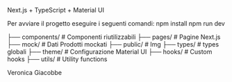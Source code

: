 Next.js + TypeScript + Material UI

Per avviare il progetto eseguire i seguenti comandi:
npm install
npm run dev


├── components/     # Componenti riutilizzabili
├── pages/          # Pagine Next.js
├── mock/           # Dati Prodotti mockati
├── public/         # Img
├── types/          # types globali
├── theme/          # Configurazione Material UI
├── hooks/          # Custom hooks
├── utils/          # Utility functions


Veronica Giacobbe